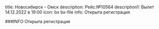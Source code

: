 title: Новосибирск - Омск
description: Рейс:№10564
description1: Вылет 14.12.2022 в 19:00
icon: bx bx-file
info: Открыта регистрация

###INFO
Открыта регистрация